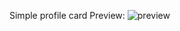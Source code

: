 Simple profile card
Preview: ![preview](https://user-images.githubusercontent.com/44753130/182616098-02de9b0d-62a7-4e71-9405-26007d8225ad.png)
